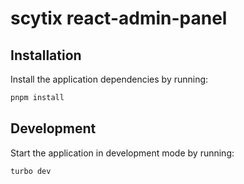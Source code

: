 # scytix react-admin-panel

## Installation

Install the application dependencies by running:

```sh
pnpm install
```

## Development

Start the application in development mode by running:

```sh
turbo dev
```

